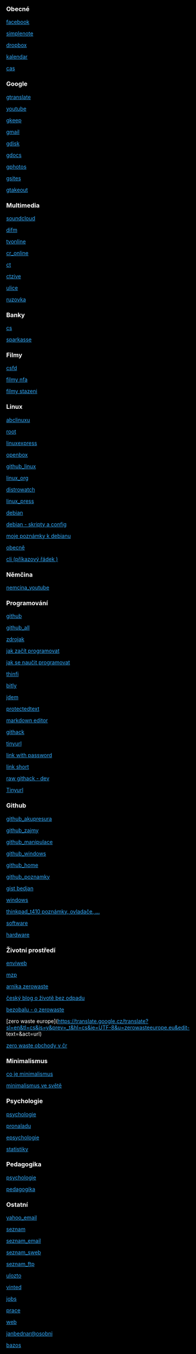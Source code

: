 <html>
<head>
<title>Web osobní</title>
</head>
<body>
<meta charset="UTF-8">
<meta name="viewport" content="width=device-width, initial-scale=1">
<style>
html {color: white;background-color:black;text-align: left;} 
a:link { color: #33adff;}
a:visited {color: #ff9933;}
a:hover {  color: #ffff1a;}
a:active {  color: #33ff33;}
</style>

### Obecné

[facebook](https://www.facebook.com/)

[simplenote](https://app.simplenote.com/login/)

[dropbox](https://www.dropbox.com/home)

[kalendar](https://time.is/calendar)

[cas](https://time.is/)

### Google

[gtranslate](https://translate.google.cz/)

[youtube](https://www.youtube.com/)

[gkeep](https://keep.google.com/#home)

[gmail](https://mail.google.com/mail/u/0/#inbox)

[gdisk](https://drive.google.com/drive/)

[gdocs](https://docs.google.com/document/u/0/)

[gphotos](https://photos.google.com/?hl=cs&pli=1)

[gsites](https://sites.google.com/site/bedjansite/)

[gtakeout](https://takeout.google.com/settings/takeout?pli=1)

### Multimedia

[soundcloud](https://soundcloud.com/signin)

[difm](https://www.di.fm/)

[tvonline](https://www.spustit.cz/tv-ct1-online-zdarma/)

[cr_online](https://www.mujrozhlas.cz/zive)

[ct](https://www.ceskatelevize.cz/porady/a-z/)

[ctzive](https://www.ceskatelevize.cz/ivysilani/serialy)

[ulice](https://novaplus.nova.cz/porad/ulice/cele-dily)

[ruzovka](https://novaplus.nova.cz/porad/ordinace-v-ruzove-zahrade-2)

### Banky

[cs](https://bezpecnost.csas.cz/login/?client_id=georgeclient_cz)
 

[sparkasse](https://www.ostsaechsische-sparkasse-dresden.de/de/home/service/online-mobile-banking.html)

### Filmy

[csfd](https://www.csfd.cz/)

[filmy nfa](https://nfa.cz/cz/obchod-a-distribuce/distribuce-v-cr/filmy-do-1964/)

[filmy stazeni](https://uloz.to/folder/dFY1yYQFavz0/name/Yperit-Paradise#!ZGAvMQR2ZGR0ZwIxZwV3LmL4Mwp5AGO6qzSIJTMUGJczDGVmZj==)

### Linux

[abclinuxu](https://www.abclinuxu.cz/)

[root](https://www.root.cz/)

[linuxexpress](https://www.linuxexpres.cz/)

[openbox](http://www.fastlinux.eu/_archiv/index.php?page=linux026#Lock)

[github_linux](https://github.com/bedjan/debian/blob/master/poznamky/linux_cli.md)

[linux\_org](https://translate.google.cz/translate?hl=cs&sl=en&tl=cs&u=http%3A%2F%2Flinux.org) 

[distrowatch](https://translate.google.cz/translate?hl=cs?sl=auto&sl=auto&tl=cs&u=https%3A%2F%2Fdistrowatch.com%2F&sandbox=1) 

[linux\_press](https://translate.google.cz/translate?sl=en&tl=cs&js=y&prev=_t&hl=cs&ie=UTF-8&u=linux.press&edit-text=&act=url)


[debian](https://www.debian.org/index.cs.html) 

[debian - skripty a config](https://github.com/bedjan/debian) 

[moje poznámky k debianu](https://github.com/bedjan/debian/blob/master/poznamky/debian.md)

[obecně](https://github.com/bedjan/debian/blob/master/poznamky/linux.md) 

[cli (příkazový řádek )](https://github.com/bedjan/debian/blob/master/poznamky/linux_cli.md)

### Němčina

[nemcina_youtube](https://www.youtube.com/channel/UC4LQ7gUVS5w45ba1VubmJpg/videos)

### Programování

[github](https://github.com/bedjan/)

[github_all](https://github.com/bedjan/debian/blob/master/skripty/all.sh)

[zdrojak](https://zdrojak.cz/)


[jak začít programovat](https://www.itnetwork.cz/jak-zacit-programovat-tvorit-aplikace-programy) 

[jak se naučit programovat](https://www.startitup.cz/11-stranek-ktere-te-nauci-programovat-z-pohodli-domova/)

[thinfi](https://thinfi.com/)

[bitly](https://bitly.com/)

[jdem](http://jdem.cz/)

[protectedtext](https://www.protectedtext.com/)

[markdown editor](https://dillinger.io/) 

[githack](https://raw.githack.com/)

[tinyurl](https://tinyurl.com/app)

[link with password](https://thinfi.com/) 

[link short](https://bitly.com/)


[raw githack - dev](https://raw.githack.com/) 

[Tinyurl](https://tinyurl.com/)



### Github

[github_akupresura](https://github.com/bedjan/akupresura/blob/master/akupresura_prvni_pomoc.md)

[github_zajmy](https://github.com/bedjan/zajmy)

[github_manipulace](https://github.com/bedjan/manipulace)

[github_windows](https://github.com/bedjan/windows)

[github_home](https://github.com/bedjan/home)

[github_poznamky](https://github.com/bedjan/github/blob/master/README.md)

[gist bedjan](https://gist.github.com/bedjan)

[windows](https://github.com/bedjan/windows) 

[thinkpad\_t410 poznámky, ovladače, ...](https://github.com/bedjan/thinkpad_t410)

[software](https://github.com/bedjan/sw/tree/master)

[hardware](https://github.com/bedjan/hw/tree/master)

### Životní prostředí

[enviweb](http://www.enviweb.cz/)

[mzp](https://www.mzp.cz/)

[arnika zerowaste](http://arnika.org/zero-waste) 

[český blog o životě bez odpadu](http://www.czechzerowaste.cz/) 

[bezobalu - o zerowaste](http://zerowaste.bezobalu.org/) 

[zero waste europe](https://translate.google.cz/translate?sl=en&tl=cs&js=y&prev=_t&hl=cs&ie=UTF-8&u=zerowasteeurope.eu&edit-
text=&act=url) 

[zero waste obchody v čr](https://www.greenglasses.cz/cs/business-category/zero-waste-obchody-jidlo-piti/)

### Minimalismus

[co je minimalismus](http://zijememinimalismem.cz/minimalismus-co-to-je-prosim-te/)

[minimalismus ve světě](https://translate.google.cz/translate?hl=cs?sl=en&tl=cs&u=www.becomingminimalist.com/most-popular-posts/)


### Psychologie

[psychologie](https://psychologie.cz/clanky/)

[pronaladu](https://www.pronaladu.cz/)

[epsychologie](https://e-psycholog.eu/archiv)

[statistiky](https://www.czso.cz/csu/czso/statistiky)

### Pedagogika

[psychologie](http://htmlpreview.github.io/?https://rawcdn.githack.com/bedjan/skola/master/psychologie.html) 

[pedagogika](http://htmlpreview.github.io/?https://rawcdn.githack.com/bedjan/skola/master/pedagogika.html)
 
### Ostatní

[yahoo_email](https://login.yahoo.com)

[seznam](https://www.seznam.cz/)

[seznam_email](https://login.szn.cz/)

[seznam_sweb](https://login.szn.cz/?serviceId=sweb&loggedURL=http://webadmin.sweb.cz/)

[seznam_ftp](ftp://sweb.cz/)

[ulozto](https://uloz.to/login?key=logreg)

[vinted](https://www.vinted.cz/member/general/login?ref_url=%2F&__cf_chl_captcha_tk__=06e60c0838f1e7a7cfd5731145275268b2f8d333-1622574905-0-AWud745mERmzGs9xCMmTroN332YOMEB1XBdXrPdWOQb8DLHtVc_N12zsvulYXNXLllall03fFZTibqJOiwZAUE81L6fVqCpHHbu8-3razVqegPH9re-QEQZfqN_EzyWYJCjI2_q2ZBDKAAQnTeVwL2CdkgiuZvHgTuBg8Jd0sF0cqNidaj8mYoXU3bamvN5TBnyEWwS7CHFcmdRPpW1RfAfMRh40-evwGj-9EHUsXZrma23ik_BXVbhs2URb_mb-GVAXMaakFCT3XV5bppHKz3oSSQz9jTwc73S1Ym0l089x-QfVBsc4XUGYtDeykKIjTo1rm7h9RLIAkGRq8nPcFCcdZBznaFb779UgKQ-KLYomfrqAkRsCYDPIvNSiPs_R3WRyAR2Y-jpSJTaKdTb78nX5sCH8qsqJ9Q9ksbvWsFlMsUE15ua8lyGrnQsN8KmTWkanrIneuVfsDHqVyqzpRZNAvz5r-CDm1pA5x5M4FkYXcwPL_KOJ6fR96lPDrN1cWOAlMHY8oRnfqNJMqhEva-zZ-BC31NoXdbsXtNr6xJtd3qr331Bq237FcAWYvwHtAWUsXCwV_Dh95L4WR747luRvi9htOMEXK34CgQk1GWc52dUVjzxTaz52vX-YNdjiKSYxnYlWP1stZtGLkRBqNyWdj7uGW-kdlOaKtfBqkWEpvg1OgUdgB21cuPY-GsWc6Gyq2XGrc35xgFbVdouNQxg)


[jobs](https://www.jobs.cz/)

[prace](https://www.jprace.cz/)

[web](http://janbednar.sweb.cz/)

[janbednar@osobni](https://sites.google.com/site/bedjansite/)

[bazos](https://www.bazos.cz/)


